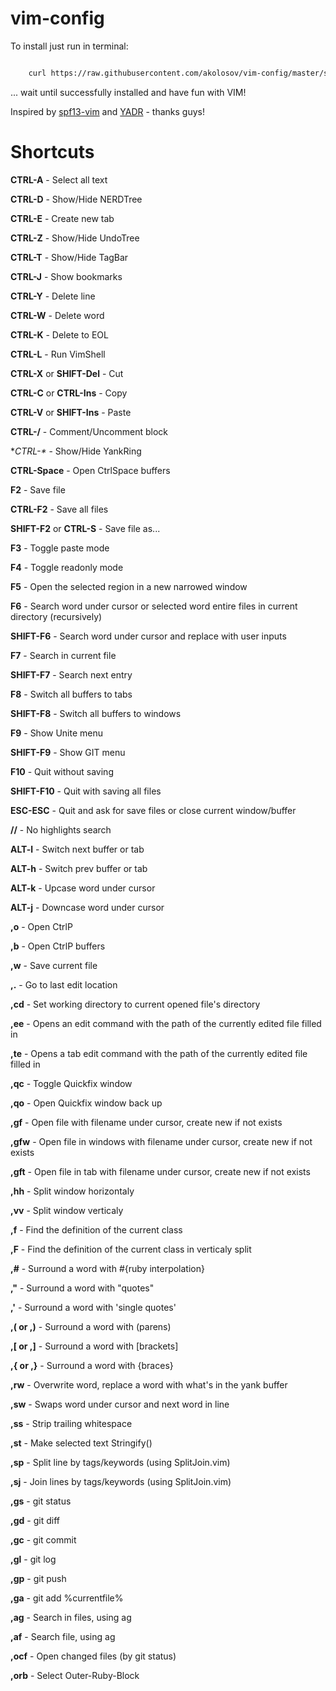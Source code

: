 vim-config
==========

To install just run in terminal:

```bash

    curl https://raw.githubusercontent.com/akolosov/vim-config/master/scripts/bootstrap.sh -L -o - | sh
```

... wait until successfully installed and have fun with VIM!

Inspired by [spf13-vim](http://vim.spf13.com/) and [YADR](http://skwp.github.io/dotfiles/) - thanks guys!


Shortcuts
=========

**CTRL-A** - Select all text

**CTRL-D** - Show/Hide NERDTree

**CTRL-E** - Create new tab

**CTRL-Z** - Show/Hide UndoTree

**CTRL-T** - Show/Hide TagBar

**CTRL-J** - Show bookmarks

**CTRL-Y** - Delete line

**CTRL-W** - Delete word

**CTRL-K** - Delete to EOL

**CTRL-L** - Run VimShell

**CTRL-X** or **SHIFT-Del** - Cut

**CTRL-C** or **CTRL-Ins** - Copy

**CTRL-V** or **SHIFT-Ins** - Paste

**CTRL-/** - Comment/Uncomment block

**CTRL-\** - Show/Hide YankRing

**CTRL-Space** - Open CtrlSpace buffers

**F2** - Save file

**CTRL-F2** - Save all files

**SHIFT-F2** or **CTRL-S** - Save file as...

**F3** - Toggle paste mode

**F4** - Toggle readonly mode

**F5** - Open the selected region in a new narrowed window

**F6** - Search word under cursor or selected word entire files in current directory (recursively)

**SHIFT-F6** - Search word under cursor and replace with user inputs

**F7** - Search in current file

**SHIFT-F7** - Search next entry

**F8** - Switch all buffers to tabs

**SHIFT-F8** - Switch all buffers to windows

**F9** - Show Unite menu

**SHIFT-F9** - Show GIT menu

**F10** - Quit without saving

**SHIFT-F10** - Quit with saving all files

**ESC-ESC** - Quit and ask for save files or close current window/buffer

**//** - No highlights search

**ALT-l** - Switch next buffer or tab

**ALT-h** - Switch prev buffer or tab

**ALT-k** - Upcase word under cursor

**ALT-j** - Downcase word under cursor

**,o** - Open CtrlP

**,b** - Open CtrlP buffers

**,w** - Save current file

**,.** - Go to last edit location

**,cd** - Set working directory to current opened file's directory

**,ee** - Opens an edit command with the path of the currently edited file filled in

**,te** - Opens a tab edit command with the path of the currently edited file filled in

**,qc** - Toggle Quickfix window

**,qo** - Open  Quickfix window back up

**,gf** - Open file with filename under cursor, create new if not exists

**,gfw** - Open file in windows with filename under cursor, create new if not exists

**,gft** - Open file in tab with filename under cursor, create new if not exists

**,hh** - Split window horizontaly

**,vv** - Split window verticaly

**,f** - Find the definition of the current class

**,F** - Find the definition of the current class in verticaly split

**,#** - Surround a word with #{ruby interpolation}

**,"** - Surround a word with "quotes"

**,'** - Surround a word with 'single quotes'

**,( or ,)** - Surround a word with (parens)

**,[ or ,]** - Surround a word with [brackets]

**,{ or ,}** - Surround a word with {braces}

**,rw** - Overwrite word, replace a word with what's in the yank buffer

**,sw** - Swaps word under cursor and next word in line

**,ss** - Strip trailing whitespace

**,st** - Make selected text Stringify()

**,sp** - Split line by tags/keywords (using SplitJoin.vim)

**,sj** - Join lines by tags/keywords (using SplitJoin.vim)

**,gs** - git status

**,gd** - git diff

**,gc** - git commit

**,gl** - git log

**,gp** - git push

**,ga** - git add %currentfile%

**,ag** - Search in files, using ag

**,af** - Search file, using ag

**,ocf** - Open changed files (by git status)

**,orb** - Select Outer-Ruby-Block
